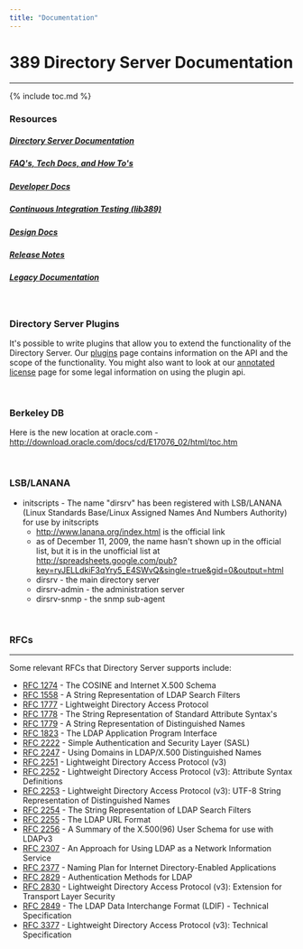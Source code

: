 ```yaml
---
title: "Documentation"
---
```


# 389 Directory Server Documentation
------------------------------------

{% include toc.md %}

### Resources

##### [Directory Server Documentation](redhat-docs.html)

##### [FAQ's, Tech Docs, and How To's](tech-docs.html)

##### [Developer Docs](development.html)

##### [Continuous Integration Testing (lib389)](FAQ/upstream-test-framework.html)

##### [Design Docs](design/design.html)

##### [Release Notes](releases/release-notes.html)

##### [Legacy Documentation](legacy/legacy.html)

<br>

### Directory Server Plugins

It's possible to write plugins that allow you to extend the functionality of the Directory Server. Our [plugins](design/plugins.html) page contains information on the API and the scope of the functionality. You might also want to look at our [annotated license](FAQ/annotated-gpl-exception-license.html) page for some legal information on using the plugin api.

<br>

### Berkeley DB

Here is the new location at oracle.com - [<http://download.oracle.com/docs/cd/E17076_02/html/toc.htm>](http://download.oracle.com/docs/cd/E17076_02/html/toc.htm)

<br>

### LSB/LANANA

-   initscripts - The name "dirsrv" has been registered with LSB/LANANA (Linux Standards Base/Linux Assigned Names And Numbers Authority) for use by initscripts
    -   <http://www.lanana.org/index.html> is the official link
    -   as of December 11, 2009, the name hasn't shown up in the official list, but it is in the unofficial list at <http://spreadsheets.google.com/pub?key=ryJELLdkiF3qYry5_E4SWvQ&single=true&gid=0&output=html>
    -   dirsrv - the main directory server
    -   dirsrv-admin - the administration server
    -   dirsrv-snmp - the snmp sub-agent

<br><a name="rfcs"></a>

### RFCs
---------

Some relevant RFCs that Directory Server supports include:

-   [RFC 1274](https://www.ietf.org/rfc/rfc1274.txt) - The COSINE and Internet X.500 Schema
-   [RFC 1558](https://www.ietf.org/rfc/rfc1558.txt) - A String Representation of LDAP Search Filters
-   [RFC 1777](https://www.ietf.org/rfc/rfc1777.txt) - Lightweight Directory Access Protocol
-   [RFC 1778](https://www.ietf.org/rfc/rfc1778.txt) - The String Representation of Standard Attribute Syntax's
-   [RFC 1779](https://www.ietf.org/rfc/rfc1779.txt) - A String Representation of Distinguished Names
-   [RFC 1823](https://www.ietf.org/rfc/rfc1823.txt) - The LDAP Application Program Interface
-   [RFC 2222](https://www.ietf.org/rfc/rfc2222.txt) - Simple Authentication and Security Layer (SASL)
-   [RFC 2247](https://www.ietf.org/rfc/rfc2247.txt) - Using Domains in LDAP/X.500 Distinguished Names
-   [RFC 2251](https://www.ietf.org/rfc/rfc2251.txt) - Lightweight Directory Access Protocol (v3)
-   [RFC 2252](https://www.ietf.org/rfc/rfc2252.txt) - Lightweight Directory Access Protocol (v3): Attribute Syntax Definitions
-   [RFC 2253](https://www.ietf.org/rfc/rfc2253.txt) - Lightweight Directory Access Protocol (v3): UTF-8 String Representation of Distinguished Names
-   [RFC 2254](https://www.ietf.org/rfc/rfc2254.txt) - The String Representation of LDAP Search Filters
-   [RFC 2255](https://www.ietf.org/rfc/rfc2255.txt) - The LDAP URL Format
-   [RFC 2256](https://www.ietf.org/rfc/rfc2256.txt) - A Summary of the X.500(96) User Schema for use with LDAPv3
-   [RFC 2307](https://www.ietf.org/rfc/rfc2307.txt) - An Approach for Using LDAP as a Network Information Service
-   [RFC 2377](https://www.ietf.org/rfc/rfc2377.txt) - Naming Plan for Internet Directory-Enabled Applications
-   [RFC 2829](https://www.ietf.org/rfc/rfc2829.txt) - Authentication Methods for LDAP
-   [RFC 2830](https://www.ietf.org/rfc/rfc2830.txt) - Lightweight Directory Access Protocol (v3): Extension for Transport Layer Security
-   [RFC 2849](https://www.ietf.org/rfc/rfc2849.txt) - The LDAP Data Interchange Format (LDIF) - Technical Specification
-   [RFC 3377](https://www.ietf.org/rfc/rfc3377.txt) - Lightweight Directory Access Protocol (v3): Technical Specification


